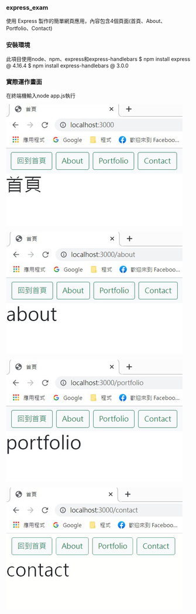 ### express_exam
使用 Express 製作的簡單網頁應用，內容包含4個頁面(首頁、About、Portfolio、Contact)

### 安裝環境
此項目使用node、npm、express和express-handlebars
$ npm install express @ 4.16.4
$ npm install express-handlebars @ 3.0.0

### 實際運作畫面
在終端機輸入node app.js執行

![開啟瀏覽器輸入http://localhost:3000](https://github.com/ShihYuan-Chiu/express_exam/blob/main/1.jpg)

![點選About按鈕](https://github.com/ShihYuan-Chiu/express_exam/blob/main/2.jpg)

![點選Portfolio按鈕](https://github.com/ShihYuan-Chiu/express_exam/blob/main/3.jpg)

![點選Contact按鈕](https://github.com/ShihYuan-Chiu/express_exam/blob/main/4.jpg)

